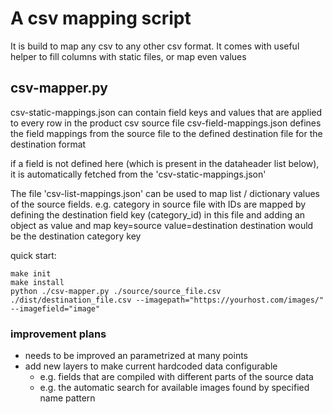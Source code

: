 # A csv mapping script

It is build to map any csv to any other
csv format. It comes with useful helper to
fill columns with static files, or map even 
values

## csv-mapper.py

csv-static-mappings.json can contain field keys and values that are
applied to every row in the product csv source file
csv-field-mappings.json defines the field mappings from the source
file to the defined destination file for the destination format

if a field is not defined here (which is present in the dataheader list
below), it is automatically fetched from the 'csv-static-mappings.json'

The file 'csv-list-mappings.json' can be used to map list / dictionary 
values of the source fields. e.g. category in source file with IDs
are mapped by defining the destination field key (category_id) in this 
file and adding an object as value and map key=source value=destination
destination would be the destination category key

quick start:
```
make init
make install
python ./csv-mapper.py ./source/source_file.csv ./dist/destination_file.csv --imagepath="https://yourhost.com/images/" --imagefield="image"
```

### improvement plans
- needs to be improved an parametrized at many points
- add new layers to make current hardcoded data configurable
  - e.g. fields that are compiled with different parts of the source data
  - e.g. the automatic search for available images found by specified name pattern
